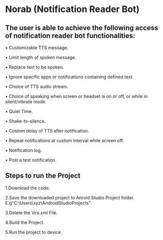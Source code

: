 # Norab (Notification Reader Bot)

## The user is able to achieve the following access of notification reader bot functionalities:

• Customizable TTS message.

• Limit length of spoken message.

• Replace text to be spoken.

• Ignore specific apps or notifications containing defined text.

• Choice of TTS audio stream.

• Choice of speaking when screen or headset is on or off, or while in silent/vibrate mode.

• Quiet Time.

• Shake-to-silence.

• Custom delay of TTS after notification.

• Repeat notifications at custom interval while screen off.

• Notification log.

• Post a test notification.


## Steps to run the Project

1.Download the code. 

2.Save the downloaded project to Anroid Studio Project folder. E.g"C:\Users\xyz\AndroidStudioProjects".

3.Delete the Vcs.xml File.

4.Build the Project.

5.Run the project to device.
